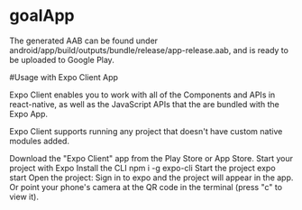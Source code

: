 # goalApp
The generated AAB can be found under android/app/build/outputs/bundle/release/app-release.aab, and is ready to be uploaded to Google Play.

#Usage with Expo Client App

Expo Client enables you to work with all of the Components and APIs in react-native, as well as the JavaScript APIs that the are bundled with the Expo App.

Expo Client supports running any project that doesn't have custom native modules added.

Download the "Expo Client" app from the Play Store or App Store.
Start your project with Expo
Install the CLI npm i -g expo-cli
Start the project expo start
Open the project:
Sign in to expo and the project will appear in the app.
Or point your phone's camera at the QR code in the terminal (press "c" to view it).
